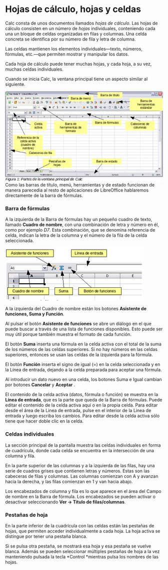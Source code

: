 
# Hojas de cálculo, hojas y celdas

Calc consta de unos documentos llamados *hojas de cálculo*. Las hojas de cálculo consisten en un número de *hojas* individuales, conteniendo cada una un bloque de celdas organizadas en filas y columnas. Una celda concreta se identifica por su número de fila y letra de columna.

Las celdas mantienen los elementos individuales—texto, números, fórmulas, etc.—que permiten mostrar y manipular los datos.

Cada hoja de cálculo puede tener muchas hojas, y cada hoja, a su vez, muchas celdas individuales.

Cuando se inicia Calc, la ventana principal tiene un aspecto similar al siguiente.

![](https://raw.githubusercontent.com/catedu/libreOffice-la-suite-ofimatica-libre/master/img/interfazCalc.png)
Como las barras de título, menú, herramientas y de estado funcionan de manera parecedia al resto de aplicaciones de LibreOffice hablaremos directamente de la barra de fórmulas.

### Barra de fórmulas

A la izquierda de la Barra de fórmulas hay un pequeño cuadro de texto, llamado **Cuadro de nombre**, con una combinación de letra y número en él, como por ejemplo *D7*. Esta combinación, que se denomina referencia de celda, indican la letra de la columna y el número de la fila de la celda seleccionada.

![](https://raw.githubusercontent.com/catedu/libreOffice-la-suite-ofimatica-libre/master/img/Seleccion_295.png)

A la izquierda del Cuadro de nombre están los botones **Asistente de funciones, Suma y Función**.

Al pulsar el botón **Asistente de funciones** se abre un diálogo en el que puede buscar a través de una lista de funciones disponibles. Esto puede ser muy útil porque también muestra el formato de cada función.

El botón **Suma** inserta una fórmula en la celda activa con el total de la suma de los números de las celdas superiores. Si no hay números en las celdas superiores, entonces se usan las celdas de la izquierda para la fórmula.

El botón **Función** inserta el signo de igual (=) en la celda seleccionada y en la Línea de entrada, dejando a la celda preparada para aceptar una fórmula.

Al introducir un dato nuevo en una celda, los botones Suma e Igual cambian por botones **Cancelar** y **Aceptar** .

El contenido de la celda activa (datos, fórmula o función) se muestra en la **Línea de entrada**, que es la parte que queda de la Barra de fórmulas. Puede editar el contenido de la celda activa aquí o en la propia celda. Para editar desde el área de la Linea de entrada, pulse en el interior de la Linea de entrada y luego escriba los cambios. Para editar desde la celda activa sólo tiene que hacer doble clic en la celda.

### Celdas individuales

La sección principal de la pantalla muestra las celdas individuales en forma de cuadrícula, donde cada celda se encuentra en la intersección de una columna y fila.

En la parte superior de las columnas y a la izquierda de las filas, hay una serie de cuadros grises que contienen letras y números. Estas son las cabeceras de filas y columnas. Las columnas comienzan con A y avanzan hacia la derecha, y las filas comienzan en 1 y van hacia abajo.

Los encabezados de columna y fila es lo que aparece en el área del Campo de nombre en la Barra de fórmula. Los encabezados se pueden activar o desactivar seleccionando **Ver ****→**** Titulo de filas/columnas**.

### Pestañas de hoja

En la parte inferior de la cuadrícula con las celdas están las pestañas de hojas, que permiten acceder individualmente a cada hoja. La hoja activa se distingue por tener una pestaña blanca.

Si se pulsa otra pestaña, se mostrará esa hoja y esa pestaña se vuelve blanca. Además se pueden seleccionar múltiples pestañas de hoja a la vez manteniendo pulsada la tecla *Control *mientras pulsa los nombres de las hojas.

